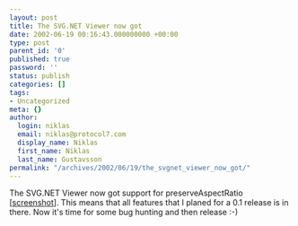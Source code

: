 ```yaml
---
layout: post
title: The SVG.NET Viewer now got
date: 2002-06-19 00:16:43.000000000 +00:00
type: post
parent_id: '0'
published: true
password: ''
status: publish
categories: []
tags:
- Uncategorized
meta: {}
author:
  login: niklas
  email: niklas@protocol7.com
  display_name: Niklas
  first_name: Niklas
  last_name: Gustavsson
permalink: "/archives/2002/06/19/the_svgnet_viewer_now_got/"
---
```

The SVG.NET Viewer now got support for preserveAspectRatio [[screenshot](http://www.protocol7.com/svg.net/screen2.gif)]. This means that all features that I planed for a 0.1 release is in there. Now it's time for some bug hunting and then release :-)

